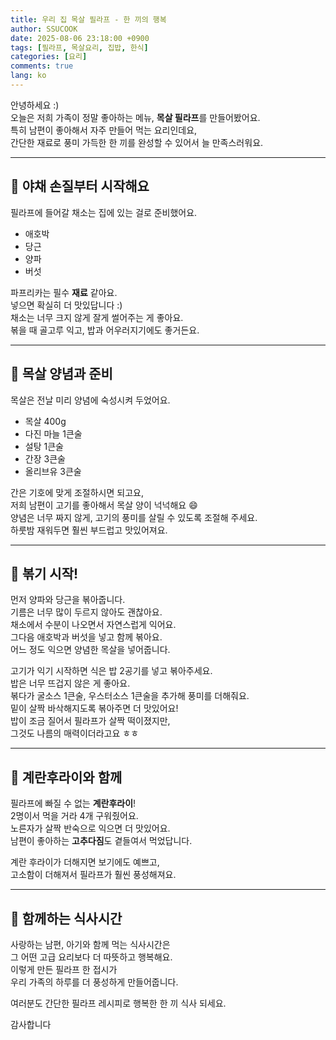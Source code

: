 ```yaml
---
title: 우리 집 목살 필라프 - 한 끼의 행복
author: SSUCOOK
date: 2025-08-06 23:18:00 +0900
tags: [필라프, 목살요리, 집밥, 한식]
categories: [요리]
comments: true
lang: ko
---
```


안녕하세요 :)  
오늘은 저희 가족이 정말 좋아하는 메뉴, **목살 필라프**를 만들어봤어요.  
특히 남편이 좋아해서 자주 만들어 먹는 요리인데요,  
간단한 재료로 풍미 가득한 한 끼를 완성할 수 있어서 늘 만족스러워요.

---

## 🧅 야채 손질부터 시작해요
필라프에 들어갈 채소는 집에 있는 걸로 준비했어요.  
- 애호박  
- 당근  
- 양파  
- 버섯  



파프리카는 필수 **재료** 같아요.  
넣으면 확실히 더 맛있답니다 :)  
채소는 너무 크지 않게 잘게 썰어주는 게 좋아요.  
볶을 때 골고루 익고, 밥과 어우러지기에도 좋거든요.

---

## 🍖 목살 양념과 준비

목살은 전날 미리 양념에 숙성시켜 두었어요.  
- 목살 400g  
- 다진 마늘 1큰술  
- 설탕 1큰술  
- 간장 3큰술  
- 올리브유 3큰술  



간은 기호에 맞게 조절하시면 되고요,  
저희 남편이 고기를 좋아해서 목살 양이 넉넉해요 😄  
양념은 너무 짜지 않게, 고기의 풍미를 살릴 수 있도록 조절해 주세요.  
하룻밤 재워두면 훨씬 부드럽고 맛있어져요.

---

## 🍳 볶기 시작!

먼저 양파와 당근을 볶아줍니다.  
기름은 너무 많이 두르지 않아도 괜찮아요.  
채소에서 수분이 나오면서 자연스럽게 익어요.  
그다음 애호박과 버섯을 넣고 함께 볶아요.  
어느 정도 익으면 양념한 목살을 넣어줍니다.



고기가 익기 시작하면 식은 밥 2공기를 넣고 볶아주세요.  
밥은 너무 뜨겁지 않은 게 좋아요.  
볶다가 굴소스 1큰술, 우스터소스 1큰술을 추가해 풍미를 더해줘요.  
밑이 살짝 바삭해지도록 볶아주면 더 맛있어요!  
밥이 조금 질어서 필라프가 살짝 떡이졌지만,  
그것도 나름의 매력이더라고요 ㅎㅎ

---

## 🍳 계란후라이와 함께

필라프에 빠질 수 없는 **계란후라이**!  
2명이서 먹을 거라 4개 구워줬어요.  
노른자가 살짝 반숙으로 익으면 더 맛있어요.  
남편이 좋아하는 **고추다짐**도 곁들여서 먹었답니다.




계란 후라이가 더해지면 보기에도 예쁘고,  
고소함이 더해져서 필라프가 훨씬 풍성해져요.

---

## 💛 함께하는 식사시간

사랑하는 남편, 아기와 함께 먹는 식사시간은  
그 어떤 고급 요리보다 더 따뜻하고 행복해요.  
이렇게 만든 필라프 한 접시가  
우리 가족의 하루를 더 풍성하게 만들어줍니다.

여러분도 간단한 필라프 레시피로 행복한 한 끼 식사 되세요.

감사합니다
